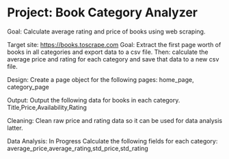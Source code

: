 # Project: Book Category Analyzer 

Goal: Calculate average rating and price of books using web scraping.


Target site: https://books.toscrape.com
Goal: Extract the first page worth of books in all categories and export data to a csv file.
Then: calculate the average price and rating for each category and save that data to a new csv file.

Design:
Create a page object for the following pages:
home_page, category_page

Output:
Output the following data for books in each category. 
Title,Price,Availability,Rating

Cleaning: Clean raw price and rating data so it can be used for data analysis latter. 

Data Analysis: In Progress
Calculate the following fields for each category:
average_price,average_rating,std_price,std_rating

